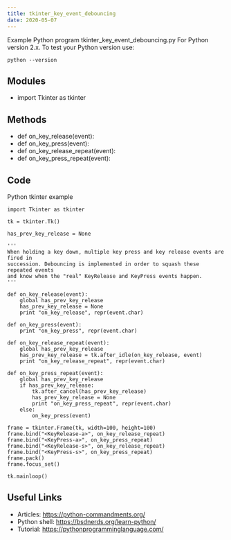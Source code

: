 ```yaml
---
title: tkinter_key_event_debouncing
date: 2020-05-07
---
```

Example Python program tkinter_key_event_debouncing.py
For Python version 2.x.
To test your Python version use:

    python --version

## Modules

* import Tkinter as tkinter

## Methods

* def on_key_release(event):
* def on_key_press(event):
* def on_key_release_repeat(event):
* def on_key_press_repeat(event):

## Code

Python tkinter example

    import Tkinter as tkinter
    
    tk = tkinter.Tk()
    
    has_prev_key_release = None
    
    '''
    When holding a key down, multiple key press and key release events are fired in
    succession. Debouncing is implemented in order to squash these repeated events
    and know when the "real" KeyRelease and KeyPress events happen.
    '''
    
    def on_key_release(event):
        global has_prev_key_release
        has_prev_key_release = None
        print "on_key_release", repr(event.char)
    
    def on_key_press(event):
        print "on_key_press", repr(event.char)
    
    def on_key_release_repeat(event):
        global has_prev_key_release
        has_prev_key_release = tk.after_idle(on_key_release, event)
        print "on_key_release_repeat", repr(event.char)
    
    def on_key_press_repeat(event):
        global has_prev_key_release
        if has_prev_key_release:
            tk.after_cancel(has_prev_key_release)
            has_prev_key_release = None
            print "on_key_press_repeat", repr(event.char)
        else:
            on_key_press(event)
    
    frame = tkinter.Frame(tk, width=100, height=100)
    frame.bind("<KeyRelease-a>", on_key_release_repeat)
    frame.bind("<KeyPress-a>", on_key_press_repeat)
    frame.bind("<KeyRelease-s>", on_key_release_repeat)
    frame.bind("<KeyPress-s>", on_key_press_repeat)
    frame.pack()
    frame.focus_set()
    
    tk.mainloop()
    

## Useful Links

- Articles: https://python-commandments.org/
- Python shell: https://bsdnerds.org/learn-python/
- Tutorial: https://pythonprogramminglanguage.com/
